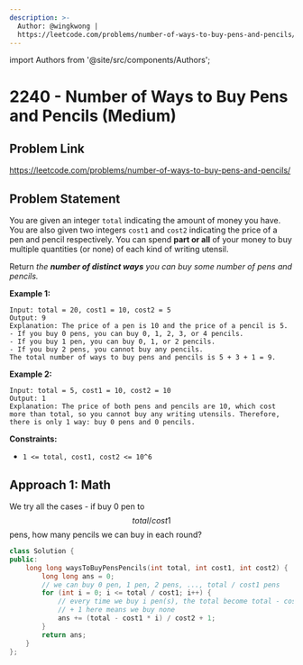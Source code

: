 ```yaml
---
description: >-
  Author: @wingkwong |
  https://leetcode.com/problems/number-of-ways-to-buy-pens-and-pencils/
---
```


import Authors from '@site/src/components/Authors';

# 2240 - Number of Ways to Buy Pens and Pencils (Medium)

## Problem Link

https://leetcode.com/problems/number-of-ways-to-buy-pens-and-pencils/

## Problem Statement

You are given an integer `total` indicating the amount of money you have. You are also given two integers `cost1` and `cost2` indicating the price of a pen and pencil respectively. You can spend **part or all** of your money to buy multiple quantities (or none) of each kind of writing utensil.

Return _the **number of distinct ways** you can buy some number of pens and pencils._

**Example 1:**

```
Input: total = 20, cost1 = 10, cost2 = 5
Output: 9
Explanation: The price of a pen is 10 and the price of a pencil is 5.
- If you buy 0 pens, you can buy 0, 1, 2, 3, or 4 pencils.
- If you buy 1 pen, you can buy 0, 1, or 2 pencils.
- If you buy 2 pens, you cannot buy any pencils.
The total number of ways to buy pens and pencils is 5 + 3 + 1 = 9.
```

**Example 2:**

```
Input: total = 5, cost1 = 10, cost2 = 10
Output: 1
Explanation: The price of both pens and pencils are 10, which cost more than total, so you cannot buy any writing utensils. Therefore, there is only 1 way: buy 0 pens and 0 pencils.
```

**Constraints:**

* `1 <= total, cost1, cost2 <= 10^6`

## Approach 1: Math

We try all the cases - if buy 0 pen to $$total / cost1$$ pens, how many pencils we can buy in each round?

<Authors names="@wingkwong"/>

<Authors names="@wingkwong"/>

```cpp
class Solution {
public:
    long long waysToBuyPensPencils(int total, int cost1, int cost2) {
        long long ans = 0;
        // we can buy 0 pen, 1 pen, 2 pens, ..., total / cost1 pens
        for (int i = 0; i <= total / cost1; i++) {
            // every time we buy i pen(s), the total become total - cost1 * i
            // + 1 here means we buy none
            ans += (total - cost1 * i) / cost2 + 1;
        }
        return ans;
    }
};
```

